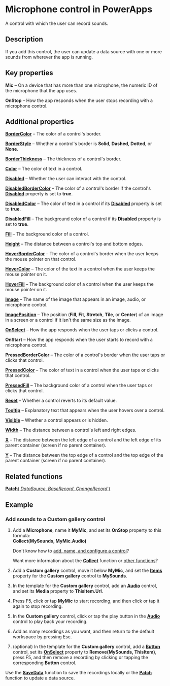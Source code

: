 <properties
    pageTitle="Microphone control: reference | Microsoft PowerApps"
    description="Information, including properties and examples, about the Microphone control"
    services=""
    suite="powerapps"
    documentationCenter="na"
    authors="fikaradz"
    manager="anneta"
    editor=""
    tags=""/>

<tags
   ms.service="powerapps"
   ms.devlang="na"
   ms.topic="article"
   ms.tgt_pltfrm="na"
   ms.workload="na"
    ms.date="10/25/2016"
   ms.author="fikaradz"/>

# Microphone control in PowerApps #
A control with which the user can record sounds.

## Description ##
If you add this control, the user can update a data source with one or more sounds from wherever the app is running.

## Key properties ##

**Mic** – On a device that has more than one microphone, the numeric ID of the microphone that the app uses.

**OnStop** – How the app responds when the user stops recording with a microphone control.

## Additional properties ##

**[BorderColor](properties-color-border.md)** – The color of a control's border.

**[BorderStyle](properties-color-border.md)** – Whether a control's border is **Solid**, **Dashed**, **Dotted**, or **None**.

**[BorderThickness](properties-color-border.md)** – The thickness of a control's border.

**[Color](properties-color-border.md)** – The color of text in a control.

**[Disabled](properties-core.md)** – Whether the user can interact with the control.

**[DisabledBorderColor](properties-color-border.md)** – The color of a control's border if the control's **[Disabled](properties-core.md)** property is set to **true**.

**[DisabledColor](properties-color-border.md)** – The color of text in a control if its **[Disabled](properties-core.md)** property is set to **true**.

**[DisabledFill](properties-color-border.md)** – The background color of a control if its **[Disabled](properties-core.md)** property is set to **true**.

**[Fill](properties-color-border.md)** – The background color of a control.

**[Height](properties-size-location.md)** – The distance between a control's top and bottom edges.

**[HoverBorderColor](properties-color-border.md)** – The color of a control's border when the user keeps the mouse pointer on that control.

**[HoverColor](properties-color-border.md)** – The color of the text in a control when the user keeps the mouse pointer on it.

**[HoverFill](properties-color-border.md)** – The background color of a control when the user keeps the mouse pointer on it.

**[Image](properties-visual.md)** – The name of the image that appears in an image, audio, or microphone control.

**[ImagePosition](properties-visual.md)** – The position (**Fill**, **Fit**, **Stretch**, **Tile**, or **Center**) of an image in a screen or a control if it isn't the same size as the image.

**[OnSelect](properties-core.md)** – How the app responds when the user taps or clicks a control.

**OnStart** – How the app responds when the user starts to record with a microphone control.

**[PressedBorderColor](properties-color-border.md)** – The color of a control's border when the user taps or clicks that control.

**[PressedColor](properties-color-border.md)** – The color of text in a control when the user taps or clicks that control.

**[PressedFill](properties-color-border.md)** – The background color of a control when the user taps or clicks that control.

**[Reset](properties-core.md)** – Whether a control reverts to its default value.

**[Tooltip](properties-core.md)** – Explanatory text that appears when the user hovers over a control.

**[Visible](properties-core.md)** – Whether a control appears or is hidden.

**[Width](properties-size-location.md)** – The distance between a control's left and right edges.

**[X](properties-size-location.md)** – The distance between the left edge of a control and the left edge of its parent container (screen if no parent container).

**[Y](properties-size-location.md)** – The distance between the top edge of a control and the top edge of the parent container (screen if no parent container).

## Related functions ##

[**Patch**( *DataSource*, *BaseRecord*, *ChangeRecord* )](../functions/function-patch.md)

## Example ##
### Add sounds to a Custom gallery control ###
1. Add a **Microphone**, name it **MyMic**, and set its **OnStop** property to this formula:<br>
**Collect(MySounds, MyMic.Audio)**

	Don't know how to [add, name, and configure a control](../add-configure-controls.md)?

	Want more information about the **[Collect](../functions/function-clear-collect-clearcollect.md)** function or [other functions](../formula-reference.md)?

1. Add a **Custom gallery** control, move it below **MyMic**, and set the **[Items](properties-core.md)** property for the **Custom gallery** control to **MySounds**.

1. In the template for the **Custom gallery** control, add an **[Audio](control-audio-video.md)** control, and set its **Media** property to **ThisItem.Url**.

1. Press F5, click or tap **MyMic** to start recording, and then click or tap it again to stop recording.

1. In the **Custom gallery** control, click or tap the play button in the **[Audio](control-audio-video.md)** control to play back your recording.

1. Add as many recordings as you want, and then return to the default workspace by pressing Esc.

1. (optional) In the template for the **Custom gallery** control, add a **[Button](control-button.md)** control, set its **[OnSelect](properties-core.md)** property to **Remove(MySounds, ThisItem)**, press F5, and then remove a recording by clicking or tapping the corresponding **Button** control.

Use the **[SaveData](../functions/function-savedata-loaddata.md)** function to save the recordings locally or the **[Patch](../functions/function-patch.md)** function to update a data source.
